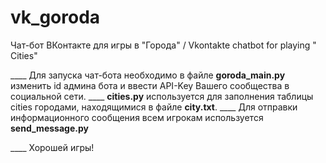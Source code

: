 # vk_goroda
Чат-бот ВКонтакте для игры в "Города" / Vkontakte chatbot for playing " Cities"

____ Для запуска чат-бота необходимо в файле **goroda_main.py** изменить id админа бота и ввести API-Key Вашего сообщества в социальной сети.
____ **cities.py** используется для заполнения таблицы cities городами, находящимися в файле **city.txt**.
____ Для отправки информационного сообщения всем игрокам используется **send_message.py**

____ Хорошей игры!
